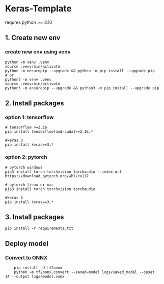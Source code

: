 # Keras-Template
requres python >= 3.10
## 1. Create new env

### create new env using venv

```{bash}
python -m venv .venv
source .venv/bin/activate
python -m ensurepip --upgrade && python -m pip install --upgrade pip
# or
python3 -m venv .venv
source .venv/bin/activate
python3 -m ensurepip --upgrade && python3 -m pip install --upgrade pip
```

## 2. Install packages

### option 1:  tensorflow
```{bash}
# tensorflow >=2.16
pip install tensorflow[and-cuda]==2.16.*

#keras 3
pip install keras==3.*
```
### option 2:  pytorch
```{bash}
# pytorch windows
pip3 install torch torchvision torchaudio --index-url https://download.pytorch.org/whl/cu117

# pytorch linux or mac
pip3 install torch torchvision torchaudio

#keras 3
pip install keras==3.*
```

## 3. Install packages

```{bash}
pip install -r requirements.txt
```

## Deploy model

### [Convert to ONNX](https://github.com/onnx/tensorflow-onnx)

```{bash}
    pip install -U tf2onnx  
    python -m tf2onnx.convert --saved-model logs/saved_model --opset 14 --output logs/model.onnx
```

